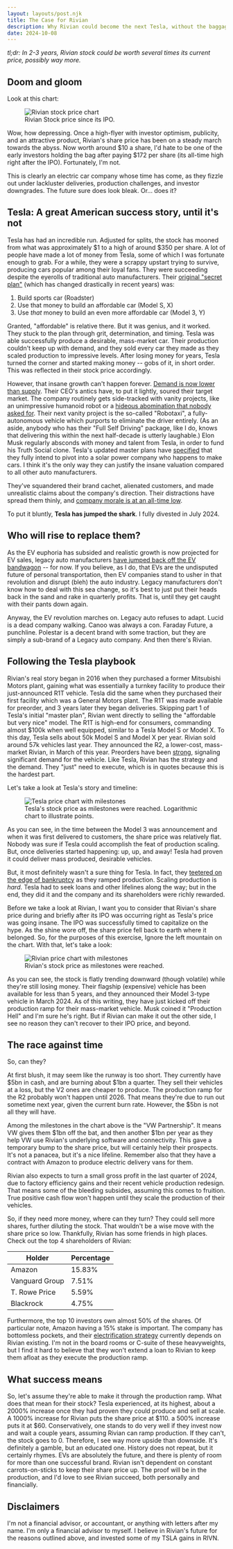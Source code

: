 ```yaml
---
layout: layouts/post.njk
title: The Case for Rivian
description: Why Rivian could become the next Tesla, without the baggage.
date: 2024-10-08
---
```


*tl;dr: In 2-3 years, Rivian stock could be worth several times its current price, possibly way more.*

## Doom and gloom

Look at this chart:

<figure class="chart">
  <img src="/img/RIVN_SPXTR_chart.png" alt="Rivian stock price chart" />
  <figcaption>Rivian Stock price since its IPO.</figcaption>
</figure>

Wow, how depressing. Once a high-flyer with investor optimism, publicity, and an attractive product, Rivian's share price has been on a steady march towards the abyss. Now worth around $10 a share, I'd hate to be one of the early investors holding the bag after paying $172 per share (its all-time high right after the IPO). Fortunately, I'm not. 

This is clearly an electric car company whose time has come, as they fizzle out under lackluster deliveries, production challenges, and investor downgrades. The future sure does look bleak. Or... does it?

## Tesla: A great American success story, until it's not

Tesla has had an incredible run. Adjusted for splits, the stock has mooned from what was approximately $1 to a high of around $350 per share. A lot of people have made a lot of money from Tesla, some of which I was fortunate enough to grab. For a while, they were a scrappy upstart trying to survive, producing cars popular among their loyal fans. They were succeeding despite the eyerolls of traditional auto manufacturers. Their [original "secret plan"](https://www.tesla.com/secret-master-plan) (which has changed drastically in recent years) was:

1. Build sports car (Roadster)
2. Use that money to build an affordable car (Model S, X)
3. Use *that* money to build an even more affordable car (Model 3, Y)

Granted, "affordable" is relative there. But it was genius, and it worked. They stuck to the plan through grit, determination, and timing. Tesla was able successfully produce a desirable, mass-market car. Their production couldn't keep up with demand, and they sold every car they made as they scaled production to impressive levels. After losing money for years, Tesla turned the corner and started making money -- gobs of it, in short order. This was reflected in their stock price accordingly. 

However, that insane growth can't happen forever. [Demand is now lower than supply](https://mishtalk.com/economics/teslas-deliveries-drop-for-first-time-since-2020-its-demand-not-supply/). Their CEO's antics have, to put it lightly, soured their target market. The company routinely gets side-tracked with vanity projects, like an unimpressive humanoid robot or a [hideous abomination that nobody asked for](https://www.tesla.com/cybertruck). Their next vanity project is the so-called "Robotaxi", a fully-autonomous vehicle which purports to eliminate the driver entirely. (As an aside, anybody who has their "Full Self Driving" package, like I do, knows that delivering this within the next half-decade is utterly laughable.) Elon Musk regularly absconds with money and talent from Tesla, in order to fund his Truth Social clone. Tesla's updated master plans have [specified](https://www.tesla.com/master-plan-part-3) that they fully intend to pivot into a solar power company who happens to make cars. I think it's the only way they can justify the insane valuation compared to all other auto manufacturers.

They've squandered their brand cachet, alienated customers, and made unrealistic claims about the company's direction. Their distractions have spread them thinly, and [company morale is at an all-time low](https://electrek.co/2024/05/09/tesla-loses-another-manager-to-layoffs-but-this-one-quit-due-to-morale/). 

To put it bluntly, **Tesla has jumped the shark**. I fully divested in July 2024.

## Who will rise to replace them?

As the EV euphoria has subsided and realistic growth is now projected for EV sales, legacy auto manufacturers [have jumped back off the EV bandwagon](https://thedriven.io/2024/09/09/toyota-joins-legacy-car-makers-in-putting-brakes-on-electric-rollout/) -- for now. If you believe, as I do, that EVs are the undisputed future of personal transportation, then EV companies stand to usher in that revolution and disrupt (bleh) the auto industry. Legacy manufacturers don't know how to deal with this sea change, so it's best to just put their heads back in the sand and rake in quarterly profits. That is, until they get caught with their pants down again.

Anyway, the EV revolution marches on. Legacy auto refuses to adapt. Lucid is a dead company walking. Canoo was always a con. Faraday Future, a punchline. Polestar is a decent brand with some traction, but they are simply a sub-brand of a Legacy auto company. And then there's Rivian.

## Following the Tesla playbook

Rivian's real story began in 2016 when they purchased a former Mitsubishi Motors plant, gaining what was essentially a turnkey facility to produce their just-announced R1T vehicle. Tesla did the same when they purchased their first facility which was a General Motors plant. The R1T was made available for preorder, and 3 years later they began deliveries. Skipping part 1 of Tesla's initial "master plan", Rivian went directly to selling the "affordable but very nice" model. The R1T is high-end for consumers, commanding almost $100k when well equipped, similar to a Tesla Model S or Model X. To this day, Tesla sells about 50k Model S and Model X per year. Rivian sold around 57k vehicles last year. They announced the R2, a lower-cost, mass-market Rivian, in March of this year. Preorders have been [strong](https://electrek.co/2024/07/22/rivian-r2-pre-orders-well-over-100000-climbing/), signaling significant demand for the vehicle. Like Tesla, Rivian has the strategy and the demand. They "just" need to execute, which is in quotes because this is the hardest part.

Let's take a look at Tesla's story and timeline:

<figure class="chart">
  <img src="/img/TSLA_chart.png" alt="Tesla price chart with milestones" />
  <figcaption>Tesla's stock price as milestones were reached. Logarithmic chart to illustrate points.</figcaption>
</figure>

As you can see, in the time between the Model 3 was announcement and when it was first delivered to customers, the share price was relatively flat. Nobody was sure if Tesla could accomplish the feat of production scaling. But, once deliveries started happening: up, up, and away! Tesla had proven it could deliver mass produced, desirable vehicles. 

But, it most definitely wasn't a sure thing for Tesla. In fact, they [teetered on the edge of bankruptcy](https://www.cnbc.com/2020/11/03/musk-tesla-was-about-a-month-from-bankruptcy-during-model-3-ramp.html) as they ramped production. Scaling production is *hard*. Tesla had to seek loans and other lifelines along the way; but in the end, they did it and the company and its shareholders were richly rewarded.

Before we take a look at Rivian, I want you to consider that Rivian's share price during and briefly after its IPO was occurring right as Tesla's price was going insane. The IPO was successfully timed to capitalize on the hype. As the shine wore off, the share price fell back to earth where it belonged. So, for the purposes of this exercise, Ignore the left mountain on the chart. With that, let's take a look:

<figure class="chart">
  <img src="/img/RIVN_chart.png" alt="Rivian price chart with milestones" />
  <figcaption>Rivian's stock price as milestones were reached.</figcaption>
</figure>

As you can see, the stock is flatly trending downward (though volatile) while they're still losing money. Their flagship (expensive) vehicle has been available for less than 5 years, and they announced their Model 3-type vehicle in March 2024. As of this writing, they have just kicked off their production ramp for their mass-market vehicle. Musk coined it "Production Hell" and I'm sure he's right. But if Rivian can make it out the other side, I see no reason they can't recover to their IPO price, and beyond.

## The race against time

So, can they? 

At first blush, it may seem like the runway is too short. They currently have $5bn in cash, and are burning about $1bn a quarter. They sell their vehicles at a loss, but the V2 ones are cheaper to produce. The production ramp for the R2 probably won't happen until 2026. That means they're due to run out sometime next year, given the current burn rate. However, the $5bn is not all they will have. 

Among the milestones in the chart above is the "VW Partnership". It means VW gives them $1bn off the bat, and then another $1bn per year as they help VW use Rivian's underlying software and connectivity. This gave a temporary bump to the share price, but will certainly help their prospects. It's not a panacea, but it's a nice lifeline. Remember also that they have a contract with Amazon to produce electric delivery vans for them. 

Rivian also expects to turn a small gross profit in the last quarter of 2024, due to factory efficiency gains and their recent vehicle production redesign. That means some of the bleeding subsides, assuming this comes to fruition. True positive cash flow won't happen until they scale the production of their vehicles.

So, if they need more money, where can they turn? They could sell more shares, further diluting the stock. That wouldn't be a wise move with the share price so low. Thankfully, Rivian has some friends in high places. Check out the top 4 shareholders of Rivian:

| Holder            | Percentage |
|------------------ | ---------- |
| Amazon            | 15.83%     |
| Vanguard Group    | 7.51%      |
| T. Rowe Price     | 5.59%      |
| Blackrock         | 4.75%      |

Furthermore, the top 10 investors own almost 50% of the shares. Of particular note, Amazon having a 15% stake is important. The company has bottomless pockets, and their [electrification strategy](https://www.aboutamazon.com/news/transportation/everything-you-need-to-know-about-amazons-electric-delivery-vans-from-rivian) currently depends on Rivian existing. I'm not in the board rooms or C-suite of these heavyweights, but I find it hard to believe that they won't extend a loan to Rivian to keep them afloat as they execute the production ramp. 

## What success means

So, let's assume they're able to make it through the production ramp. What does that mean for their stock? Tesla experienced, at its highest, about a 2000% increase once they had proven they could produce and sell at scale. A 1000% increase for Rivian puts the share price at $110. a 500% increase puts it at $60. Conservatively, one stands to do very well if they invest now and wait a couple years, assuming Rivian can ramp production. If they can't, the stock goes to 0. Therefore, I see way more upside than downside. It's definitely a gamble, but an educated one. History does not repeat, but it certainly rhymes. EVs are absolutely the future, and there is plenty of room for more than one successful brand. Rivian isn't dependent on constant carrots-on-sticks to keep their share price up. The proof will be in the production, and I'd love to see Rivian succeed, both personally and financially. 

## Disclaimers
I'm not a financial advisor, or accountant, or anything with letters after my name. I'm only a financial advisor to myself. I believe in Rivian's future for the reasons outlined above, and invested some of my TSLA gains in RIVN. 

